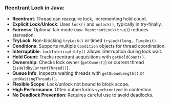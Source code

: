 ### Reentrant Lock in Java:

- **Reentrant**: Thread can reacquire lock, incrementing hold count.
- **Explicit Lock/Unlock**: Uses `lock()` and `unlock()`, typically in try-finally.
- **Fairness**: Optional fair mode (`new ReentrantLock(true)`) reduces starvation.
- **TryLock**: Non-blocking `tryLock()` or timed `tryLock(long, TimeUnit)`.
- **Conditions**: Supports multiple `Condition` objects for thread coordination.
- **Interruptible**: `lockInterruptibly()` allows interruption during lock wait.
- **Hold Count**: Tracks reentrant acquisitions with `getHoldCount()`.
- **Ownership**: Checks lock owner (`getOwner()`) or current thread (`isHeldByCurrentThread()`).
- **Queue Info**: Inspects waiting threads with `getQueueLength()` or `getWaitingThreads()`.
- **Flexible Scope**: Lock/unlock not bound to block scope.
- **High Performance**: Often outperforms `synchronized` in contention.
- **No Deadlock Prevention**: Requires careful use to avoid deadlocks.